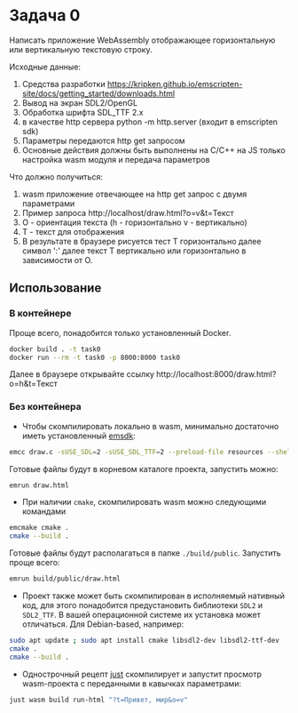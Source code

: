 # Задача 0

Написать приложение WebAssembly отображающее горизонтальную или вертикальную текстовую строку.

Исходные данные:
1.	Средства разработки https://kripken.github.io/emscripten-site/docs/getting_started/downloads.html 
2.	Вывод на экран SDL2/OpenGL 
3.	Обработка шрифта SDL_TTF 2.x
4.	в качестве http сервера python -m http.server (входит в emscripten sdk)
5.	Параметры передаются http get запросом
6.	Основные действия должны быть выполнены на C/C++ на JS только настройка wasm модуля и передача параметров

Что должно получиться:
1.	wasm приложение отвечающее на http get запрос с двумя параметрами
2.	Пример запроса http://localhost/draw.html?o=v&t=Текст
3.	O - ориентация текста (h - горизонтально v - вертикально)
4.	T - текст для отображения
5.	В результате в браузере рисуется тест T горизонтально далее символ ':' далее текст T вертикально или горизонтально в зависимости от O.

## Использование

### В контейнере
Проще всего, понадобится только установленный Docker.
```bash
docker build . -t task0
docker run --rm -t task0 -p 8000:8000 task0
```
Далее в браузере открывайте ссылку http://localhost:8000/draw.html?o=h&t=Текст

### Без контейнера
- Чтобы скомпилировать локально в wasm, минимально достаточно иметь установленный [emsdk](https://github.com/emscripten-core/emsdk):
```bash
emcc draw.c -sUSE_SDL=2 -sUSE_SDL_TTF=2 --preload-file resources --shell-file shell.html -o draw.html
```
Готовые файлы будут в корневом каталоге проекта, запустить можно:
```bash
emrun draw.html
```
- При наличии `cmake`, скомпилировать wasm можно следующими командами
```bash
emcmake cmake .
cmake --build .
```

Готовые файлы будут располагаться в папке `./build/public`. Запустить проще всего:
```bash
emrun build/public/draw.html
```

- Проект также может быть скомпилирован в исполняемый нативный код, для этого понадобится предустановить библиотеки `SDL2` и `SDL2_TTF`. В вашей операционной системе их установка может отличаться. Для Debian-based, например:
```bash
sudo apt update ; sudo apt install cmake libsdl2-dev libsdl2-ttf-dev
cmake .
cmake --build .
```

- Однострочный рецепт [just](https://github.com/casey/just) скомпилирует и запустит просмотр wasm-проекта с переданными в кавычках параметрами:
```bash
just wasm build run-html "?t=Привет, мир&o=v"
```
